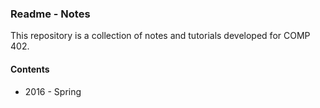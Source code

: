 ### Readme - Notes

This repository is a collection of notes and tutorials developed for COMP 402.

#### Contents
  * 2016 - Spring
